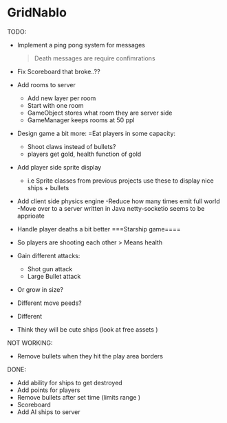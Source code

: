 # GridNabIo

TODO:
  - Implement a ping pong system for messages
    >Death messages are require confimrations 

  - Fix Scoreboard that broke..??
  - Add rooms to server
    - Add new layer per room
    - Start with one room
    - GameObject stores what room they are server side
    - GameManager keeps rooms at 50 ppl



  - Design game a bit more:
    =Eat players in some capacity:
      -  Shoot claws instead of bullets?
      - players get gold, health function of gold


  - Add player side sprite display
    - i.e Sprite classes from previous projects use these to display nice ships + bullets

  - Add client side physics engine
      -Reduce how many times emit full world
      -Move over to a server written in Java netty-socketio seems to be apprioate

  - Handle player deaths a bit better
  ===Starship game====
  - So players are shooting each other > Means health
  - Gain different attacks:
    - Shot gun attack
    - Large Bullet attack
  - Or grow in size?
  - Different move peeds?
  - Different
  - Think they will be cute ships (look at free assets )

NOT WORKING:
  - Remove bullets when they hit the play area borders

DONE:
  - Add ability for ships to get destroyed  
  - Add points for players
  - Remove bullets after set time  (limits range )
  - Scoreboard
  - Add AI ships to server
